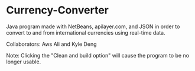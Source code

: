 # Currency-Converter

Java program made with NetBeans, apilayer.com, and JSON in order to convert to and from international currencies using real-time data.

Collaborators: Aws Ali and Kyle Deng

Note: Clicking the "Clean and build option" will cause the program to be no longer usable.
